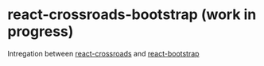 # react-crossroads-bootstrap (work in progress)

Intregation between [react-crossroads](https://github.com/rackt/react-crossroads) and [react-bootstrap](https://github.com/react-bootstrap/react-bootstrap)
